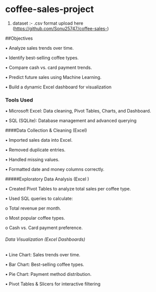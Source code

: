 # coffee-sales-project

1. dataset :-  .csv format upload here (https://github.com/Sonu25747/coffee-sales-)

##Objectives

•	Analyze sales trends over time.

•	Identify best-selling coffee types.

•	Compare cash vs. card payment trends.

•	Predict future sales using Machine Learning.

•	Build a dynamic Excel dashboard for visualization

### Tools Used


•	Microsoft Excel: Data cleaning, Pivot Tables, Charts, and Dashboard.


•	SQL (SQLite): Database management and advanced querying

####Data Collection & Cleaning (Excel)

•	Imported sales data into Excel.

•	Removed duplicate entries.

•	Handled missing values.

•	Formatted date and money columns correctly.

#####Exploratory Data Analysis (Excel )

•	Created Pivot Tables to analyze total sales per coffee type.

•	Used SQL queries to calculate:

o	Total revenue per month.

o	Most popular coffee types.

o	Cash vs. Card payment preference.

###### Data Visualization (Excel Dashboards)
•	Line Chart: Sales trends over time.

•	Bar Chart: Best-selling coffee types.

•	Pie Chart: Payment method distribution.

•	Pivot Tables & Slicers for interactive filtering




